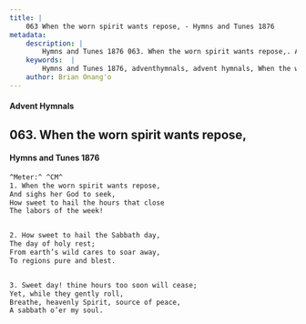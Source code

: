 ```yaml
---
title: |
    063 When the worn spirit wants repose, - Hymns and Tunes 1876
metadata:
    description: |
        Hymns and Tunes 1876 063. When the worn spirit wants repose,. And sighs her God to seek, How sweet to hail the hours that close The labors of the week! 
    keywords:  |
        Hymns and Tunes 1876, adventhymnals, advent hymnals, When the worn spirit wants repose,, And sighs her God to seek,, 
    author: Brian Onang'o
---
```


#### Advent Hymnals
## 063. When the worn spirit wants repose,
####  Hymns and Tunes 1876

```txt
^Meter:^ ^CM^
1. When the worn spirit wants repose,
And sighs her God to seek,
How sweet to hail the hours that close
The labors of the week!


2. How sweet to hail the Sabbath day,
The day of holy rest;
From earth’s wild cares to soar away,
To regions pure and blest.


3. Sweet day! thine hours too soon will cease;
Yet, while they gently roll,
Breathe, heavenly Spirit, source of peace,
A sabbath o’er my soul.
```